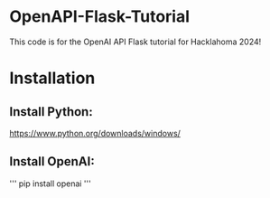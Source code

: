# OpenAPI-Flask-Tutorial

This code is for the OpenAI API Flask tutorial for Hacklahoma 2024!

# Installation

## Install Python:

https://www.python.org/downloads/windows/

## Install OpenAI:

'''
pip install openai
'''





